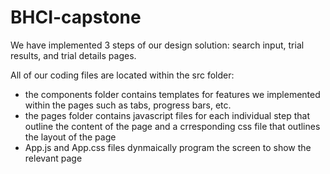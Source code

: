 # BHCI-capstone

We have implemented 3 steps of our design solution: search input, trial results, and trial details pages.

All of our coding files are located within the src folder:
- the components folder contains templates for features we implemented within the pages such as tabs, progress bars, etc.
- the pages folder contains javascript files for each individual step that outline the content of the page and a crresponding css file that outlines the layout of the page
- App.js and App.css files dynmaically program the screen to show the relevant page
